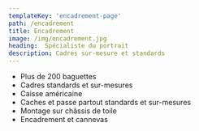 ```yaml
---
templateKey: 'encadrement-page'
path: /encadrement
title: Encadrement
image: /img/encadrement.jpg
heading:  Spécialiste du portrait
description: Cadres sur-mesure et standards
---
```

* Plus de 200 baguettes
* Cadres standards et sur-mesures
* Caisse américaine
* Caches et passe partout standards et sur-mesures
* Montage sur châssis de toile
* Encadrement et cannevas

